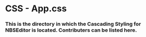 # CSS - App.css
### This is the directory in which the Cascading Styling for NBSEditor is located. Contributers can be listed here.
